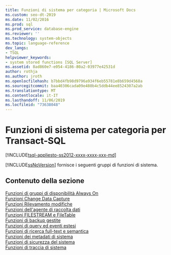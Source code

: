 ```yaml
---
title: Funzioni di sistema per categoria | Microsoft Docs
ms.custom: seo-dt-2019
ms.date: 11/02/2016
ms.prod: sql
ms.prod_service: database-engine
ms.reviewer: ''
ms.technology: system-objects
ms.topic: language-reference
dev_langs:
- TSQL
helpviewer_keywords:
- system stored functions [SQL Server]
ms.assetid: 8ad860e7-e054-4186-80a2-03977e42531d
author: rothja
ms.author: jroth
ms.openlocfilehash: b7bbd4fb98d9796a934f6eb55781e8b659d4568a
ms.sourcegitcommit: baa40306cada09e480b4c5ddb44ee8524307a2ab
ms.translationtype: MT
ms.contentlocale: it-IT
ms.lasthandoff: 11/06/2019
ms.locfileid: "73638048"
---
```

# <a name="system-functions-by-category-for-transact-sql"></a>Funzioni di sistema per categoria per Transact-SQL
[!INCLUDE[tsql-appliesto-ss2012-xxxx-xxxx-xxx-md](../../includes/tsql-appliesto-ss2012-xxxx-xxxx-xxx-md.md)]

  [!INCLUDE[ssNoVersion](../../includes/ssnoversion-md.md)] fornisce i seguenti gruppi di funzioni di sistema.  
  
## <a name="in-this-section"></a>Contenuto della sezione  
 [Funzioni di gruppi di disponibilità Always On](../../relational-databases/system-functions/always-on-availability-groups-functions-transact-sql.md)  
 [Funzioni Change Data Capture](../../relational-databases/system-functions/change-data-capture-functions-transact-sql.md)  
 [Funzioni Rilevamento modifiche](../../relational-databases/system-functions/change-tracking-functions-transact-sql.md)  
 [Funzioni dell'agente di raccolta dati](../../relational-databases/system-functions/data-collector-functions-transact-sql.md)  
 [Funzioni FILESTREAM e FileTable](../../relational-databases/system-functions/filestream-and-filetable-functions-transact-sql.md)  
 [Funzioni di backup gestite](../../relational-databases/system-functions/managed-backup-functions-transact-sql.md)  
 [Funzioni di query ed eventi estesi](../../relational-databases/system-functions/sys-fn-get-sql-transact-sql.md)  
 [Funzioni di ricerca full-text e semantica](../../relational-databases/system-functions/full-text-search-and-semantic-search-functions-transact-sql.md)  
 [Funzioni dei metadati di sistema](../../relational-databases/system-functions/system-metadata-functions.md)  
 [Funzioni di sicurezza del sistema](../../relational-databases/system-functions/system-security-functions.md)  
 [Funzioni di traccia di sistema](../../relational-databases/system-functions/system-trace-functions.md)  
  
